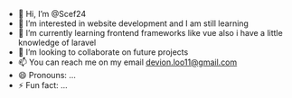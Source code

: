 - 👋 Hi, I’m @Scef24
- 👀 I’m interested in website development and I am still learning
- 🌱 I’m currently learning frontend frameworks like vue also i have a little knowledge of laravel
- 💞️ I’m looking to collaborate on future projects 
- 📫 You can reach me on my email devion.loo11@gmail.com
- 😄 Pronouns: ...
- ⚡ Fun fact: ...

<!---
Scef24/Scef24 is a ✨ special ✨ repository because its `README.md` (this file) appears on your GitHub profile.
You can click the Preview link to take a look at your changes.
--->

